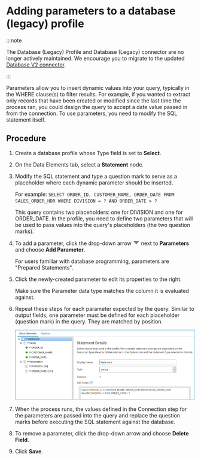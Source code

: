 # Adding parameters to a database (legacy) profile

<head>
  <meta name="guidename" content="Integration"/>
  <meta name="context" content="GUID-7ae6e3a6-fee4-4a86-8e56-70555633bb3f"/>
</head>

:::note

The Database (Legacy) Profile and Database (Legacy) connector are no longer actively maintained. We encourage you to migrate to the updated [Database V2 connector](../Connectors/int-Database_V2_connector_7b04dbdd-ef36-4a2f-b6ff-b038b3f60ff2.mdx).

:::

Parameters allow you to insert dynamic values into your query, typically in the WHERE clause\(s\) to filter results. For example, if you wanted to extract only records that have been created or modified since the last time the process ran, you could design the query to accept a date value passed in from the connection. To use parameters, you need to modify the SQL statement itself.

## Procedure

1.  Create a database profile whose Type field is set to **Select**.

2.  On the Data Elements tab, select a **Statement** node.

3.  Modify the SQL statement and type a question mark to serve as a placeholder where each dynamic parameter should be inserted.

    For example: `SELECT ORDER_ID, CUSTOMER_NAME, ORDER_DATE FROM SALES_ORDER_HDR WHERE DIVISION = ? AND ORDER_DATE > ?`

    This query contains two placeholders: one for DIVISION and one for ORDER\_DATE. In the profile, you need to define two parameters that will be used to pass values into the query's placeholders \(the two question marks\).

4.  To add a parameter, click the drop-down arrow ![icon](../Images/main-ic-arrow-blue-down-16=GUID-CA79043B-869E-4C8B-A46E-5D4D4FA1DBEE=1=en-us=Low_ee257e3c-4362-486e-b1f1-4d613b679c4c.jpg) next to **Parameters** and choose **Add Parameter**.

    For users familiar with database programming, parameters are "Prepared Statements".

5.  Click the newly-created parameter to edit its properties to the right.

    Make sure the Parameter data type matches the column it is evaluated against.

6.  Repeat these steps for each parameter expected by the query. Similar to output fields, one parameter must be defined for each placeholder \(question mark\) in the query. They are matched by position.

    ![Database profile showing parameters defined for each of the two placeholders (question marks) in the query](../Images/build-ps-profile-db-read-parameters.jpg)

7.  When the process runs, the values defined in the Connection step for the parameters are passed into the query and replace the question marks before executing the SQL statement against the database.

8.  To remove a parameter, click the drop-down arrow and choose **Delete Field**.

9.  Click **Save**.